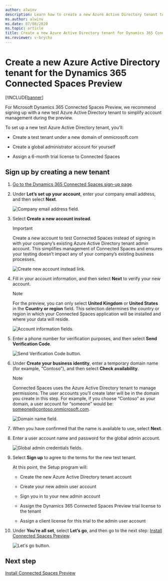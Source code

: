```yaml
---
author: alwinv
description: Learn how to create a new Azure Active Directory tenant to use with Dynamics 365 Connected Spaces Preview
ms.author: alwinv
ms.date: 07/08/2020
ms.topic: article
title: Create a new Azure Active Directory tenant for Dynamics 365 Connected Spaces Preview
ms.reviewer: v-brycho
---
```


# Create a new Azure Active Directory tenant for the Dynamics 365 Connected Spaces Preview

[!INCLUDE[banner](includes/banner.md)]

For Microsoft Dynamics 365 Connected Spaces Preview, we recommend signing up with a new test Azure Active Directory tenant to simplify account management 
during the preview.

To set up a new test Azure Active Directory tenant, you’ll:

- Create a test tenant under a new domain of onmicrosoft.com

- Create a global administrator account for yourself

- Assign a 6-month trial license to Connected Spaces

## Sign up by creating a new tenant

1. [Go to the Dynamics 365 Connected Spaces sign-up page](https://go.microsoft.com/fwlink/?linkid=2128173).

2. Under **Let’s set up your account**, enter your company email address, and then select **Next**.

    ![Company email address field.](media/email-address.PNG "Company email address field")

3. Select **Create a new account instead**.

    > [!IMPORTANT]
    > Create a new account to test Connected Spaces instead of signing in with your company’s existing Azure Active Directory tenant admin account. 
    This simplifies management of Connected Spaces and ensures your testing doesn’t impact any of your company’s existing business processes.
    
    ![Create new account instead link.](media/create-new-account.PNG "Create new account instead link")
    
4. Fill in your account information, and then select **Next** to verify your new account.

    > [!NOTE]
    > For the preview, you can only select **United Kingdom** or **United States** in the **Country or region** field. This selection determines the country or region in which your Connected Spaces application will be installed and where your data will reside. 
    
    ![Account information fields.](media/account-info.PNG "Account information fields")  
    
5. Enter a phone number for verification purposes, and then select **Send Verification Code**.

    ![Send Verification Code button.](media/send-verification-code.PNG "Send Verification Code button")
    
6. Under **Create your business identity**, enter a temporary domain name (for example, "Contoso"), and then select **Check availability**. 

    > [!NOTE]
    > Connected Spaces uses the Azure Active Directory tenant to manage permissions. The user accounts you’ll create later will be in the domain 
    you create in this step. For example, if you choose “Contoso” as your domain, a user account for “someone” would be: someone@contoso.onmicrosoft.com.
    
    ![Domain name field.](media/business-identity.PNG "Domain name field")
    
7. When you have confirmed that the name is available to use, select **Next**.

8. Enter a user account name and password for the global admin account.
  
   ![Global admin credentials fields.](media/credentials.PNG "Global admin credentials fields")
   
9. Select **Sign up** to agree to the terms for the new test tenant. 

    At this point, the Setup program will: 
    
    - Create the new Azure Active Directory tenant account
    
    - Create your new admin user account
    
    - Sign you in to your new admin account
    
    - Assign the Dynamics 365 Connected Spaces Preview trial license to the tenant
    
    - Assign a client license for this trial to the admin user account    
    
10. Under **You’re all set**, select **Let’s go**, and then go to the next step: [Install Connected Spaces Preview](admin-install-web-app.md).  

    ![Let's go button.](media/lets-go.PNG "Let's go button")

## Next step

[Install Connected Spaces Preview](admin-install-web-app.md)




